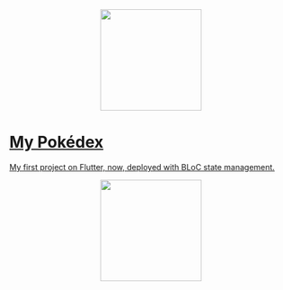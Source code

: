 <div align="center">
  <a href="https://github.com/miguelferreira7">
  <img height="180em" src="https://user-images.githubusercontent.com/62122667/168495177-ecf97b58-ea5d-496c-afc1-60fa7fb99a34.png"/>
</div>

# My Pokédex

My first project on Flutter, now, deployed with BLoC state management.

  

 <div align="center">
  <a href="https://github.com/miguelferreira7">
  <img height="180em" src="https://github-readme-stats.vercel.app/api/top-langs/?username=miguelferreira7&hide=html&layout=compact&theme=default"/>
</div>
